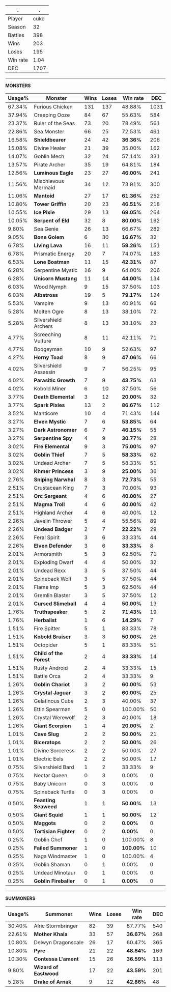 .|.
|-|-
Player|cuko
Season|32
Battles|398
Wins|203
Loses|195
Win rate|1.04
DEC|1707

---
**MONSTERS**

Usage%|Monster|Wins|Loses|Win rate|DEC|
-|-|-|-|-|-|
67.34%|Furious Chicken|131|137|48.88%|1031|
37.94%|Creeping Ooze|84|67|55.63%|584|
23.37%|Ruler of the Seas|73|20|78.49%|561|
22.86%|Sea Monster|66|25|72.53%|491|
16.58%|**Shieldbearer**|24|42|**36.36%**|206|
15.08%|Divine Healer|21|39|35.00%|162|
14.07%|Goblin Mech|32|24|57.14%|331|
13.57%|Pirate Archer|35|19|64.81%|184|
12.56%|**Luminous Eagle**|23|27|**46.00%**|241|
11.56%|Mischievous Mermaid|34|12|73.91%|300|
11.06%|**Mantoid**|27|17|**61.36%**|252|
10.80%|**Tower Griffin**|20|23|**46.51%**|218|
10.55%|**Ice Pixie**|29|13|**69.05%**|264|
10.05%|**Serpent of Eld**|32|8|**80.00%**|192|
9.80%|Sea Genie|26|13|66.67%|282|
9.05%|**Bone Golem**|6|30|**16.67%**|32|
6.78%|**Living Lava**|16|11|**59.26%**|151|
6.78%|Prismatic Energy|20|7|74.07%|183|
6.53%|**Lone Boatman**|11|15|**42.31%**|87|
6.28%|Serpentine Mystic|16|9|64.00%|206|
6.28%|**Unicorn Mustang**|11|14|**44.00%**|134|
6.03%|Wood Nymph|9|15|37.50%|103|
6.03%|**Albatross**|19|5|**79.17%**|124|
5.53%|Vampire|9|13|40.91%|66|
5.28%|Molten Ogre|8|13|38.10%|72|
5.28%|Silvershield Archers|8|13|38.10%|23|
4.77%|Screeching Vulture|8|11|42.11%|71|
4.77%|Boogeyman|10|9|52.63%|97|
4.27%|**Horny Toad**|8|9|**47.06%**|66|
4.02%|Silvershield Assassin|9|7|56.25%|95|
4.02%|**Parasitic Growth**|7|9|**43.75%**|63|
4.02%|Kobold Miner|6|10|37.50%|56|
3.77%|**Death Elemental**|3|12|**20.00%**|32|
3.77%|**Spark Pixies**|13|2|**86.67%**|112|
3.52%|Manticore|10|4|71.43%|144|
3.27%|**Elven Mystic**|7|6|**53.85%**|64|
3.27%|**Dark Astronomer**|6|7|**46.15%**|55|
3.27%|**Serpentine Spy**|4|9|**30.77%**|28|
3.02%|**Fire Elemental**|9|3|**75.00%**|97|
3.02%|**Goblin Thief**|7|5|**58.33%**|62|
3.02%|Undead Archer|7|5|58.33%|51|
3.02%|**Khmer Princess**|3|9|**25.00%**|36|
2.76%|**Sniping Narwhal**|8|3|**72.73%**|55|
2.51%|Crustacean King|7|3|70.00%|93|
2.51%|**Orc Sergeant**|4|6|**40.00%**|27|
2.51%|**Magma Troll**|4|6|**40.00%**|42|
2.51%|Highland Archer|4|6|40.00%|12|
2.26%|Javelin Thrower|5|4|55.56%|89|
2.26%|**Undead Badger**|2|7|**22.22%**|29|
2.26%|Feral Spirit|3|6|33.33%|44|
2.26%|**Elven Defender**|3|6|**33.33%**|8|
2.01%|Armorsmith|5|3|62.50%|71|
2.01%|Exploding Dwarf|4|4|50.00%|32|
2.01%|Undead Rexx|3|5|37.50%|44|
2.01%|Spineback Wolf|3|5|37.50%|44|
2.01%|Flame Imp|5|3|62.50%|44|
2.01%|Gremlin Blaster|3|5|37.50%|12|
2.01%|**Cursed Slimeball**|4|4|**50.00%**|13|
1.76%|**Truthspeaker**|5|2|**71.43%**|19|
1.76%|**Herbalist**|1|6|**14.29%**|7|
1.51%|Fire Spitter|5|1|83.33%|78|
1.51%|**Kobold Bruiser**|3|3|**50.00%**|26|
1.51%|Octopider|5|1|83.33%|51|
1.51%|**Child of the Forest**|2|4|**33.33%**|14|
1.51%|Rusty Android|2|4|33.33%|15|
1.51%|Battle Orca|2|4|33.33%|9|
1.26%|**Goblin Chariot**|3|2|**60.00%**|53|
1.26%|**Crystal Jaguar**|3|2|**60.00%**|25|
1.26%|Gelatinous Cube|2|3|40.00%|37|
1.26%|Ettin Spearman|5|0|100.00%|50|
1.26%|Crystal Werewolf|2|3|40.00%|18|
1.26%|**Giant Scorpion**|1|4|**20.00%**|2|
1.01%|**Cave Slug**|2|2|**50.00%**|21|
1.01%|**Biceratops**|2|2|**50.00%**|26|
1.01%|Divine Sorceress|2|2|50.00%|27|
1.01%|Electric Eels|2|2|50.00%|17|
0.75%|Silvershield Bard|1|2|33.33%|9|
0.75%|Nectar Queen|0|3|0.00%|0|
0.75%|Baby Unicorn|0|3|0.00%|0|
0.75%|Spineback Turtle|0|3|0.00%|0|
0.50%|**Feasting Seaweed**|1|1|**50.00%**|13|
0.50%|**Giant Squid**|1|1|**50.00%**|12|
0.50%|**Maggots**|0|2|**0.00%**|0|
0.50%|**Tortisian Fighter**|0|2|**0.00%**|0|
0.25%|Goblin Chef|1|0|100.00%|8|
0.25%|**Failed Summoner**|1|0|**100.00%**|10|
0.25%|Naga Windmaster|1|0|100.00%|4|
0.25%|Goblin Shaman|0|1|0.00%|0|
0.25%|Undead Minotaur|0|1|0.00%|0|
0.25%|**Goblin Fireballer**|0|1|**0.00%**|0|

---
**SUMMONERS**

Usage%|Summoner|Wins|Loses|Win rate|DEC|
-|-|-|-|-|-|
30.40%|Alric Stormbringer|82|39|67.77%|540|
22.61%|**Mother Khala**|33|57|**36.67%**|268|
10.80%|Delwyn Dragonscale|26|17|60.47%|365|
10.80%|**Pyre**|21|22|**48.84%**|169|
10.30%|**Contessa L'ament**|15|26|**36.59%**|113|
9.80%|**Wizard of Eastwood**|17|22|**43.59%**|201|
5.28%|**Drake of Arnak**|9|12|**42.86%**|48|
